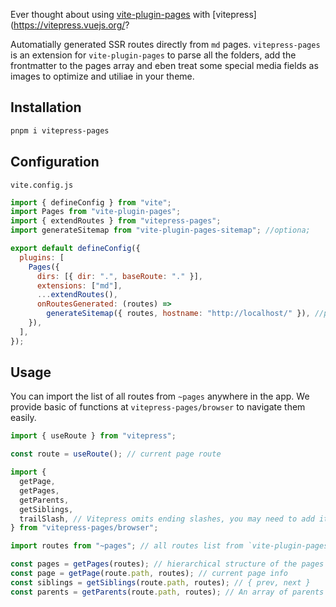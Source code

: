 Ever thought about using [vite-plugin-pages](https://github.com/hannoeru/vite-plugin-pages) with [vitepress](https://vitepress.vuejs.org/?

Automatially generated SSR routes directly from `md` pages. `vitepress-pages` is an extension for `vite-plugin-pages` to parse all the folders, add the frontmatter to the pages array and eben treat some special media fields as images to optimize and utiliae in your theme.

## Installation

```bash
pnpm i vitepress-pages
```

## Configuration

`vite.config.js`

```js
import { defineConfig } from "vite";
import Pages from "vite-plugin-pages";
import { extendRoutes } from "vitepress-pages";
import generateSitemap from "vite-plugin-pages-sitemap"; //optiona;

export default defineConfig({
  plugins: [
    Pages({
      dirs: [{ dir: ".", baseRoute: "." }],
      extensions: ["md"],
      ...extendRoutes(),
      onRoutesGenerated: (routes) =>
        generateSitemap({ routes, hostname: "http://localhost/" }), //provide a hostname and generate a `sitemap.xml` in the public folder
    }),
  ],
});
```

## Usage

You can import the list of all routes from `~pages` anywhere in the app. We provide basic of functions at `vitepress-pages/browser` to navigate them easily.

```js
import { useRoute } from "vitepress";

const route = useRoute(); // current page route

import {
  getPage,
  getPages,
  getParents,
  getSiblings,
  trailSlash, // Vitepress omits ending slashes, you may need to add it for consistent paths
} from "vitepress-pages/browser";

import routes from "~pages"; // all routes list from `vite-plugin-pages`

const pages = getPages(routes); // hierarchical structure of the pages
const page = getPage(route.path, routes); // current page info
const siblings = getSiblings(route.path, routes); // { prev, next }
const parents = getParents(route.path, routes); // An array of parents starting from the root
```
